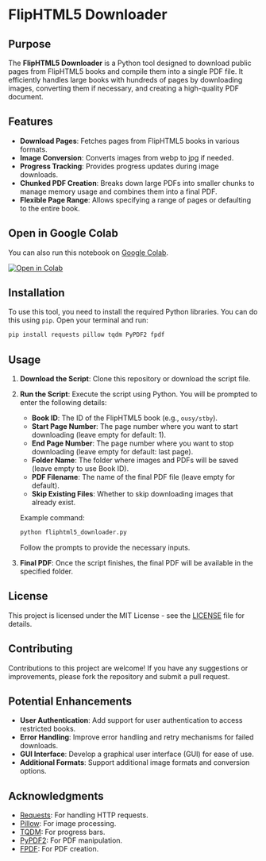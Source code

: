 # FlipHTML5 Downloader

## Purpose

The **FlipHTML5 Downloader** is a Python tool designed to download public pages from FlipHTML5 books and compile them into a single PDF file. It efficiently handles large books with hundreds of pages by downloading images, converting them if necessary, and creating a high-quality PDF document.

## Features

- **Download Pages**: Fetches pages from FlipHTML5 books in various formats.
- **Image Conversion**: Converts images from webp to jpg if needed.
- **Progress Tracking**: Provides progress updates during image downloads.
- **Chunked PDF Creation**: Breaks down large PDFs into smaller chunks to manage memory usage and combines them into a final PDF.
- **Flexible Page Range**: Allows specifying a range of pages or defaulting to the entire book.

## Open in Google Colab

You can also run this notebook on [Google Colab](https://colab.research.google.com/github/mehmetabak/FlipHTML5-Downloader/blob/main/fliphtml5_downloader_colab.ipynb).

[![Open in Colab](https://colab.research.google.com/assets/colab-badge.svg)](https://colab.research.google.com/github/mehmetabak/FlipHTML5-Downloader/blob/main/fliphtml5_downloader_colab.ipynb)


## Installation

To use this tool, you need to install the required Python libraries. You can do this using `pip`. Open your terminal and run:

```sh
pip install requests pillow tqdm PyPDF2 fpdf
```

## Usage

1. **Download the Script**: Clone this repository or download the script file.

2. **Run the Script**: Execute the script using Python. You will be prompted to enter the following details:

    - **Book ID**: The ID of the FlipHTML5 book (e.g., `ousy/stby`).
    - **Start Page Number**: The page number where you want to start downloading (leave empty for default: 1).
    - **End Page Number**: The page number where you want to stop downloading (leave empty for default: last page).
    - **Folder Name**: The folder where images and PDFs will be saved (leave empty to use Book ID).
    - **PDF Filename**: The name of the final PDF file (leave empty for default).
    - **Skip Existing Files**: Whether to skip downloading images that already exist.

   Example command:

   ```sh
   python fliphtml5_downloader.py
   ```

   Follow the prompts to provide the necessary inputs.

3. **Final PDF**: Once the script finishes, the final PDF will be available in the specified folder.

## License

This project is licensed under the MIT License - see the [LICENSE](LICENSE) file for details.

## Contributing

Contributions to this project are welcome! If you have any suggestions or improvements, please fork the repository and submit a pull request. 

## Potential Enhancements

- **User Authentication**: Add support for user authentication to access restricted books.
- **Error Handling**: Improve error handling and retry mechanisms for failed downloads.
- **GUI Interface**: Develop a graphical user interface (GUI) for ease of use.
- **Additional Formats**: Support additional image formats and conversion options.

## Acknowledgments

- [Requests](https://docs.python-requests.org/en/latest/): For handling HTTP requests.
- [Pillow](https://pillow.readthedocs.io/en/stable/): For image processing.
- [TQDM](https://tqdm.github.io/): For progress bars.
- [PyPDF2](https://pythonhosted.org/PyPDF2/): For PDF manipulation.
- [FPDF](http://www.fpdf.org/): For PDF creation.

